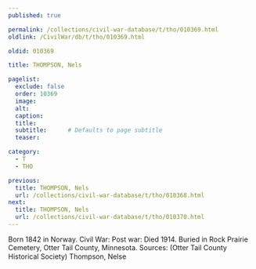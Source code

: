 ```yaml
---
published: true

permalink: /collections/civil-war-database/t/tho/010369.html
oldlink: /CivilWar/db/t/tho/010369.html

oldid: 010369

title: THOMPSON, Nels

pagelist:
  exclude: false
  order: 10369
  image: 
  alt:
  caption:
  title:
  subtitle:      # Defaults to page subtitle
  teaser:

category: 
  - T 
  - THO

previous:
  title: THOMPSON, Nels
  url: /collections/civil-war-database/t/tho/010368.html  
next:
  title: THOMPSON, Nels
  url: /collections/civil-war-database/t/tho/010370.html   
---
```

Born 1842 in Norway. Civil War: Post war: Died 1914. Buried in Rock Prairie Cemetery, Otter Tail County, Minnesota. Sources: (Otter Tail County Historical Society) &#147;Thompson, Nelse&#148;